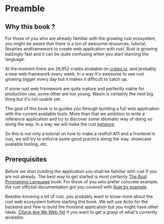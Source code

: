 # Preamble

## Why this book ? 

For those of you who are already familiar with the growing rust ecosystem, you might be aware that there is a ton of awesome resources, tutorial, librairies andframework to create web application with rust. Rust is growing balzingly fast and it can be quite confusing when you start learning the language.

At the moment there are 26,952 crates aivalable on [crates.io](https://www.crates.io/), and probably a new web framework every week. In a way it's awesome to see rust growing bigger every day but it makes it difficult to catch up. 

If some rust web framework are quite mature and perfectly viable for production use, some other are too young. Wasm is certainly the next big thing but it's not usable yet.

The goal of this book is to guides you through building a full web application with the current available tools. More than that we ambition to write a reference application and try to discover some idiomatic way of doing so along the way. In a way we will make the rust [petstore](https://www.oracle.com/technetwork/java/index-136650.html). 

So this is not only a tutorial on how to make a restfull API and a frontend in rust, we will try to enforce some good practice along the way, showcase available tooling..etc. 

## Prerequisites 

Before we start building the application you shall be familiar with rust if you are not already. The best way to get started is most certainly [The Rust Programing Language](https://www.rust-lang.org/book) book. For those of you who prefer concrete example, the rust offictial documentation got you covered with [Rust by  example](https://doc.rust-lang.org/stable/rust-by-example/). 

Besides knowing a bit of rust, you probably want to know more about the rust web ecosystem before starting this book. We will use Actix for the backend and Yew to build the frontend application but you might have other ideas. [Check Are We Web Yet](http://www.arewewebyet.org/) if you want to get a grasp of what's currently aivalable. 


